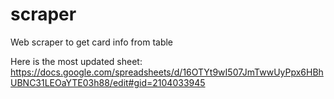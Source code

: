 # scraper
Web scraper to get card info from table

Here is the most updated sheet:
https://docs.google.com/spreadsheets/d/16OTYt9wI507JmTwwUyPpx6HBhUBNC31LEOaYTE03h88/edit#gid=2104033945
